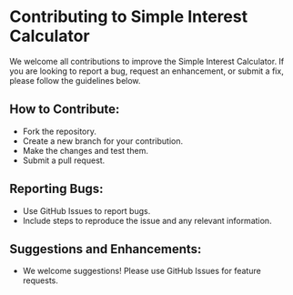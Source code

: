 # Contributing to Simple Interest Calculator

We welcome all contributions to improve the Simple Interest Calculator. If you are looking to report a bug, request an enhancement, or submit a fix, please follow the guidelines below.

## How to Contribute:
- Fork the repository.
- Create a new branch for your contribution.
- Make the changes and test them.
- Submit a pull request.

## Reporting Bugs:
- Use GitHub Issues to report bugs.
- Include steps to reproduce the issue and any relevant information.

## Suggestions and Enhancements:
- We welcome suggestions! Please use GitHub Issues for feature requests.
